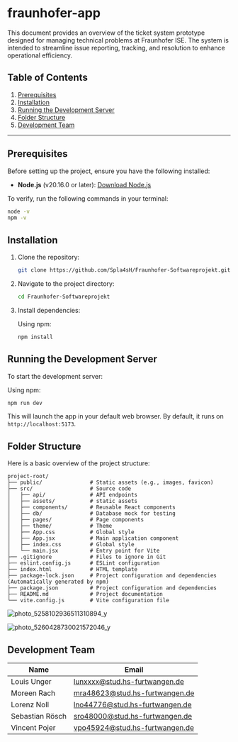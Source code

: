 # fraunhofer-app

This document provides an overview of the ticket system prototype designed for managing technical problems at Fraunhofer ISE. The system is intended to streamline issue reporting, tracking, and resolution to enhance operational efficiency.

## Table of Contents

1. [Prerequisites](#prerequisites)
2. [Installation](#installation)
3. [Running the Development Server](#running-the-development-server)
4. [Folder Structure](#folder-structure)
5. [Development Team](#development-team)

---

## Prerequisites

Before setting up the project, ensure you have the following installed:

- **Node.js** (v20.16.0 or later): [Download Node.js](https://nodejs.org/)

To verify, run the following commands in your terminal:

```bash
node -v
npm -v
```

## Installation

1. Clone the repository:

   ```bash
   git clone https://github.com/Spla4sH/Fraunhofer-Softwareprojekt.git
   ```

2. Navigate to the project directory:

   ```bash
   cd Fraunhofer-Softwareprojekt
   ```

3. Install dependencies:

   Using npm:

   ```bash
   npm install
   ```

## Running the Development Server

To start the development server:

Using npm:

```bash
npm run dev
```

This will launch the app in your default web browser. By default, it runs on `http://localhost:5173`.

## Folder Structure

Here is a basic overview of the project structure:

```
project-root/
├── public/               # Static assets (e.g., images, favicon)
├── src/                  # Source code
│   ├── api/              # API endpoints
│   ├── assets/           # static assets
│   ├── components/       # Reusable React components
│   ├── db/               # Database mock for testing
│   ├── pages/            # Page components
│   ├── theme/            # Theme
│   ├── App.css           # Global style
│   ├── App.jsx           # Main application component
│   ├── index.css         # Global style
│   └── main.jsx          # Entry point for Vite
├── .gitignore            # Files to ignore in Git
├── eslint.config.js      # ESLint configuration
├── index.html            # HTML template
├── package-lock.json     # Project configuration and dependencies (Automatically generated by npm)
├── package.json          # Project configuration and dependencies
├── README.md             # Project documentation
└── vite.config.js        # Vite configuration file
```
![photo_5258102936511310894_y](https://github.com/user-attachments/assets/aeb3356f-0a08-464c-83f4-6b7800c26999)

![photo_5260428730021572046_y](https://github.com/user-attachments/assets/dd418f2b-37a2-4fa8-a8d5-3714fca0da9f)


## Development Team

| Name            | Email                          |
| --------------- | ------------------------------ |
| Louis Unger     | lunxxxx@stud.hs-furtwangen.de  |
| Moreen Rach     | mra48623@stud.hs-furtwangen.de |
| Lorenz Noll     | lno44776@stud.hs-furtwangen.de |
| Sebastian Rösch | sro48000@stud.hs-furtwangen.de |
| Vincent Pojer   | vpo45924@stud.hs-furtwangen.de |

